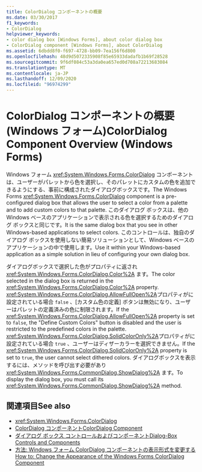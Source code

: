 ```yaml
---
title: ColorDialog コンポーネントの概要
ms.date: 03/30/2017
f1_keywords:
- ColorDialog
helpviewer_keywords:
- color dialog box [Windows Forms], about color dialog box
- ColorDialog component [Windows Forms], about ColorDialog
ms.assetid: 6dbdd8f0-f697-4728-bb09-7ea156f6d800
ms.openlocfilehash: 48d9d5072335908f85e65933dadafb1b69f28528
ms.sourcegitcommit: 9f6df084c53a3da0ea657ed0d708a72213683084
ms.translationtype: MT
ms.contentlocale: ja-JP
ms.lasthandoff: 12/09/2020
ms.locfileid: "96974299"
---
```

# <a name="colordialog-component-overview-windows-forms"></a><span data-ttu-id="2944b-102">ColorDialog コンポーネントの概要 (Windows フォーム)</span><span class="sxs-lookup"><span data-stu-id="2944b-102">ColorDialog Component Overview (Windows Forms)</span></span>
<span data-ttu-id="2944b-103">Windows フォーム <xref:System.Windows.Forms.ColorDialog> コンポーネントは、ユーザーがパレットから色を選択し、そのパレットにカスタムの色を追加できるようにする、事前に構成されたダイアログボックスです。</span><span class="sxs-lookup"><span data-stu-id="2944b-103">The Windows Forms <xref:System.Windows.Forms.ColorDialog> component is a pre-configured dialog box that allows the user to select a color from a palette and to add custom colors to that palette.</span></span> <span data-ttu-id="2944b-104">このダイアログ ボックスは、他の Windows ベースのアプリケーションで表示される色を選択するためのダイアログ ボックスと同じです。</span><span class="sxs-lookup"><span data-stu-id="2944b-104">It is the same dialog box that you see in other Windows-based applications to select colors.</span></span> <span data-ttu-id="2944b-105">このコントロールは、独自のダイアログ ボックスを使用しない簡易ソリューションとして、Windows ベースのアプリケーションの中で使用します。</span><span class="sxs-lookup"><span data-stu-id="2944b-105">Use it within your Windows-based application as a simple solution in lieu of configuring your own dialog box.</span></span>  
  
 <span data-ttu-id="2944b-106">ダイアログボックスで選択した色がプロパティに返され <xref:System.Windows.Forms.ColorDialog.Color%2A> ます。</span><span class="sxs-lookup"><span data-stu-id="2944b-106">The color selected in the dialog box is returned in the <xref:System.Windows.Forms.ColorDialog.Color%2A> property.</span></span> <span data-ttu-id="2944b-107"><xref:System.Windows.Forms.ColorDialog.AllowFullOpen%2A>プロパティがに設定されている場合 `false` 、[カスタム色の定義] ボタンは無効になり、ユーザーはパレットの定義済みの色に制限されます。</span><span class="sxs-lookup"><span data-stu-id="2944b-107">If the <xref:System.Windows.Forms.ColorDialog.AllowFullOpen%2A> property is set to `false`, the "Define Custom Colors" button is disabled and the user is restricted to the predefined colors in the palette.</span></span> <span data-ttu-id="2944b-108"><xref:System.Windows.Forms.ColorDialog.SolidColorOnly%2A>プロパティがに設定されている場合 `true` 、ユーザーはディザーカラーを選択できません。</span><span class="sxs-lookup"><span data-stu-id="2944b-108">If the <xref:System.Windows.Forms.ColorDialog.SolidColorOnly%2A> property is set to `true`, the user cannot select dithered colors.</span></span> <span data-ttu-id="2944b-109">ダイアログボックスを表示するには、メソッドを呼び出す必要があり <xref:System.Windows.Forms.CommonDialog.ShowDialog%2A> ます。</span><span class="sxs-lookup"><span data-stu-id="2944b-109">To display the dialog box, you must call its <xref:System.Windows.Forms.CommonDialog.ShowDialog%2A> method.</span></span>  
  
## <a name="see-also"></a><span data-ttu-id="2944b-110">関連項目</span><span class="sxs-lookup"><span data-stu-id="2944b-110">See also</span></span>

- <xref:System.Windows.Forms.ColorDialog>
- [<span data-ttu-id="2944b-111">ColorDialog コンポーネント</span><span class="sxs-lookup"><span data-stu-id="2944b-111">ColorDialog Component</span></span>](colordialog-component-windows-forms.md)
- [<span data-ttu-id="2944b-112">ダイアログ ボックス コントロールおよびコンポーネント</span><span class="sxs-lookup"><span data-stu-id="2944b-112">Dialog-Box Controls and Components</span></span>](dialog-box-controls-and-components-windows-forms.md)
- [<span data-ttu-id="2944b-113">方法: Windows フォーム ColorDialog コンポーネントの表示形式を変更する</span><span class="sxs-lookup"><span data-stu-id="2944b-113">How to: Change the Appearance of the Windows Forms ColorDialog Component</span></span>](how-to-change-the-appearance-of-the-windows-forms-colordialog-component.md)
